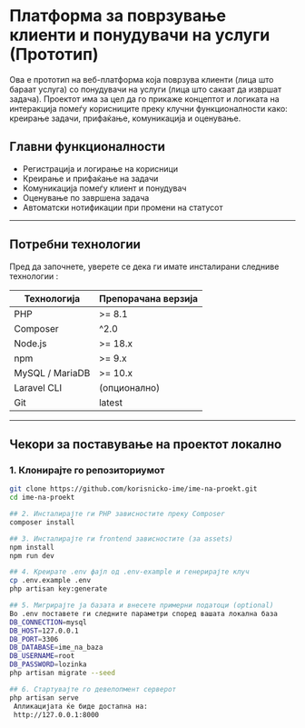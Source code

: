 #  Платформа за поврзување клиенти и понудувачи на услуги (Прототип)

Ова е прототип на веб-платформа која поврзува клиенти (лица што бараат услуга) со понудувачи на услуги (лица што сакаат да извршат задача). Проектот има за цел да го прикаже концептот и логиката на интеракција помеѓу корисниците преку клучни функционалности како: креирање задачи, прифаќање, комуникација и оценување.

##  Главни функционалности

- Регистрација и логирање на корисници
- Креирање и прифаќање на задачи
- Комуникација помеѓу клиент и понудувач
- Оценување по завршена задача
- Автоматски нотификации при промени на статусот


---

##  Потребни технологии

Пред да започнете, уверете се дека ги имате инсталирани следниве технологии :

| Технологија       | Препорачана верзија     |
|-------------------|--------------------------|
| PHP               | >= 8.1                   |
| Composer          | ^2.0                    |
| Node.js           | >= 18.x                 |
| npm               | >= 9.x                  |
| MySQL / MariaDB   | >= 10.x                 |
| Laravel CLI       | (опционално)            |
| Git               | latest                  |

---

##  Чекори за поставување на проектот локално

### 1. Клонирајте го репозиториумот
```bash
git clone https://github.com/korisnicko-ime/ime-na-proekt.git
cd ime-na-proekt

## 2. Инсталирајте ги PHP зависностите преку Composer
composer install

## 3. Инсталирајте ги frontend зависностите (за assets)
npm install
npm run dev

## 4. Креирате .env фајл од .env-example и генерирајте клуч
cp .env.example .env
php artisan key:generate

## 5. Мигрирајте ја базата и внесете примерни податоци (optional)
Во .env поставете ги следните параметри според вашата локална база
DB_CONNECTION=mysql
DB_HOST=127.0.0.1
DB_PORT=3306
DB_DATABASE=ime_na_baza
DB_USERNAME=root
DB_PASSWORD=lozinka
php artisan migrate --seed

## 6. Стартувајте го девелопмент серверот
php artisan serve
 Апликацијата ќе биде достапна на:
 http://127.0.0.1:8000
 